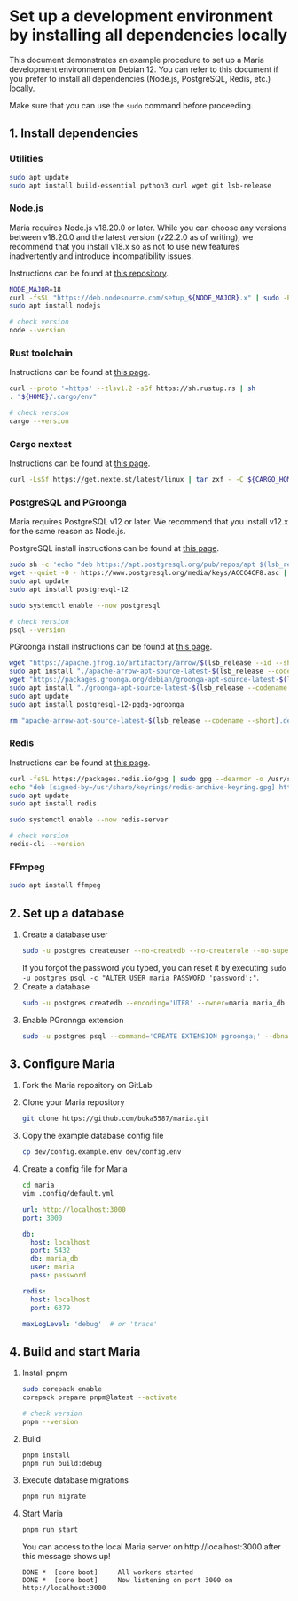 # Set up a development environment by installing all dependencies locally

This document demonstrates an example procedure to set up a Maria development environment on Debian 12. You can refer to this document if you prefer to install all dependencies (Node.js, PostgreSQL, Redis, etc.) locally.

Make sure that you can use the `sudo` command before proceeding.

## 1. Install dependencies

### Utilities

```sh
sudo apt update
sudo apt install build-essential python3 curl wget git lsb-release
```

### Node.js

Maria requires Node.js v18.20.0 or later. While you can choose any versions between v18.20.0 and the latest version (v22.2.0 as of writing), we recommend that you install v18.x so as not to use new features inadvertently and introduce incompatibility issues.

Instructions can be found at [this repository](https://github.com/nodesource/distributions).

```sh
NODE_MAJOR=18
curl -fsSL "https://deb.nodesource.com/setup_${NODE_MAJOR}.x" | sudo -E bash -
sudo apt install nodejs

# check version
node --version
```

### Rust toolchain

Instructions can be found at [this page](https://www.rust-lang.org/tools/install).

```sh
curl --proto '=https' --tlsv1.2 -sSf https://sh.rustup.rs | sh
. "${HOME}/.cargo/env"

# check version
cargo --version
```

### Cargo nextest

Instructions can be found at [this page](https://nexte.st/book/pre-built-binaries).

```sh
curl -LsSf https://get.nexte.st/latest/linux | tar zxf - -C ${CARGO_HOME:-~/.cargo}/bin
```

### PostgreSQL and PGroonga

Maria requires PostgreSQL v12 or later. We recommend that you install v12.x for the same reason as Node.js.

PostgreSQL install instructions can be found at [this page](https://www.postgresql.org/download/).

```sh
sudo sh -c 'echo "deb https://apt.postgresql.org/pub/repos/apt $(lsb_release -cs)-pgdg main" > /etc/apt/sources.list.d/pgdg.list'
wget --quiet -O - https://www.postgresql.org/media/keys/ACCC4CF8.asc | sudo apt-key add -
sudo apt update
sudo apt install postgresql-12

sudo systemctl enable --now postgresql

# check version
psql --version
```

PGroonga install instructions can be found at [this page](https://pgroonga.github.io/install/).

```sh
wget "https://apache.jfrog.io/artifactory/arrow/$(lsb_release --id --short | tr 'A-Z' 'a-z')/apache-arrow-apt-source-latest-$(lsb_release --codename --short).deb"
sudo apt install "./apache-arrow-apt-source-latest-$(lsb_release --codename --short).deb"
wget "https://packages.groonga.org/debian/groonga-apt-source-latest-$(lsb_release --codename --short).deb"
sudo apt install "./groonga-apt-source-latest-$(lsb_release --codename --short).deb"
sudo apt update
sudo apt install postgresql-12-pgdg-pgroonga

rm "apache-arrow-apt-source-latest-$(lsb_release --codename --short).deb" "groonga-apt-source-latest-$(lsb_release --codename --short).deb"
```

### Redis

Instructions can be found at [this page](https://redis.io/docs/install/install-redis/).

```sh
curl -fsSL https://packages.redis.io/gpg | sudo gpg --dearmor -o /usr/share/keyrings/redis-archive-keyring.gpg
echo "deb [signed-by=/usr/share/keyrings/redis-archive-keyring.gpg] https://packages.redis.io/deb $(lsb_release -cs) main" | sudo tee /etc/apt/sources.list.d/redis.list
sudo apt update
sudo apt install redis

sudo systemctl enable --now redis-server

# check version
redis-cli --version
```

### FFmpeg

```sh
sudo apt install ffmpeg
```

## 2. Set up a database

1. Create a database user
    ```sh
    sudo -u postgres createuser --no-createdb --no-createrole --no-superuser --encrypted --pwprompt maria
    ```
    If you forgot the password you typed, you can reset it by executing `sudo -u postgres psql -c "ALTER USER maria PASSWORD 'password';"`.
2. Create a database
    ```sh
    sudo -u postgres createdb --encoding='UTF8' --owner=maria maria_db
    ```
3. Enable PGronnga extension
    ```sh
    sudo -u postgres psql --command='CREATE EXTENSION pgroonga;' --dbname=maria_db
    ```

## 3. Configure Maria

1. Fork the Maria repository on GitLab
1. Clone your Maria repository
    ```sh
    git clone https://github.com/buka5587/maria.git
    ```
1. Copy the example database config file
    ```sh
    cp dev/config.example.env dev/config.env
    ```
1. Create a config file for Maria
    ```sh
    cd maria
    vim .config/default.yml
    ```
    
    ```yaml
    url: http://localhost:3000
    port: 3000
    
    db:
      host: localhost
      port: 5432
      db: maria_db
      user: maria
      pass: password
    
    redis:
      host: localhost
      port: 6379
    
    maxLogLevel: 'debug'  # or 'trace'
    ```

## 4. Build and start Maria

1. Install pnpm
    ```sh
    sudo corepack enable
    corepack prepare pnpm@latest --activate
    
    # check version
    pnpm --version
    ```
1. Build
    ```sh
    pnpm install
    pnpm run build:debug
    ```
1. Execute database migrations
    ```sh
    pnpm run migrate
    ```
1. Start Maria
    ```sh
    pnpm run start
    ```
    You can access to the local Maria server on http://localhost:3000 after this message shows up!
    ```
    DONE *  [core boot]     All workers started
    DONE *  [core boot]     Now listening on port 3000 on http://localhost:3000
    ```
